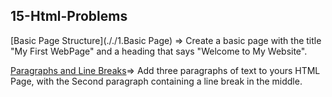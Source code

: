 ## 15-Html-Problems

[Basic Page Structure](././1.Basic Page) => Create a basic page with the title "My First WebPage" and a heading that says "Welcome to My Website".


[Paragraphs and Line Breaks](././2.Para-line-Break)=>  Add three paragraphs of text to yours HTML Page, with the Second paragraph containing a line break in the middle. 
